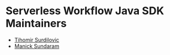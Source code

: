 # Serverless Workflow Java SDK Maintainers

* [Tihomir Surdilovic](https://github.com/tsurdilo)
* [Manick Sundaram](https://github.com/manick02)